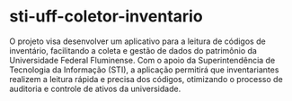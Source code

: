 # sti-uff-coletor-inventario

O projeto visa desenvolver um aplicativo para a leitura de códigos de inventário, facilitando a coleta e gestão de dados do patrimônio da Universidade Federal Fluminense. Com o apoio da Superintendência de Tecnologia da Informação (STI), a aplicação permitirá que inventariantes realizem a leitura rápida e precisa dos códigos, otimizando o processo de auditoria e controle de ativos da universidade.
